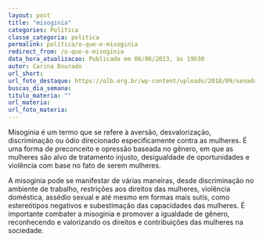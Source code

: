 ```yaml
---
layout: post
title: "misoginia"
categories: Politica
classe_categoria: politica
permalink: politica/o-que-e-misoginia
redirect_from: /o-que-e-misoginia
data_hora_atualizacao: Publicado em 06/06/2023, às 19h30
autor: Carina Dourado
url_short: 
url_foto_destaque: https://olb.org.br/wp-content/uploads/2018/09/senador.jpg
buscas_dia_semana: 
titulo_materia: ""
url_materia: 
url_foto_materia: 
---
```

Misoginia é um termo que se refere à aversão, desvalorização, discriminação ou ódio direcionado especificamente contra as mulheres. É uma forma de preconceito e opressão baseada no gênero, em que as mulheres são alvo de tratamento injusto, desigualdade de oportunidades e violência com base no fato de serem mulheres. 

A misoginia pode se manifestar de várias maneiras, desde discriminação no ambiente de trabalho, restrições aos direitos das mulheres, violência doméstica, assédio sexual e até mesmo em formas mais sutis, como estereótipos negativos e subestimação das capacidades das mulheres. É importante combater a misoginia e promover a igualdade de gênero, reconhecendo e valorizando os direitos e contribuições das mulheres na sociedade.


